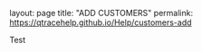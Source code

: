layout: page
title: "ADD CUSTOMERS"
permalink: https://qtracehelp.github.io/Help/customers-add



Test